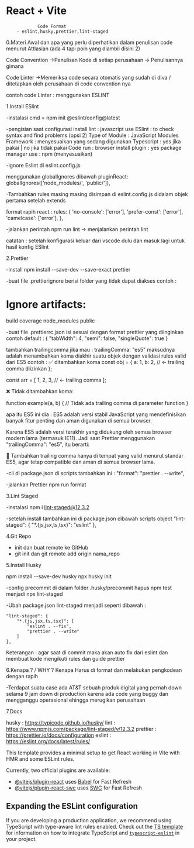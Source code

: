 # React + Vite

			
				Code Format 
		- eslint,husky,prettier,lint-staged


0.Materi Awal dan apa yang perlu diperhatikan dalam penulisan code menurut Attlasian (ada 4 tapi poin yang diambil disini 2)

Code Convention
->Penulisan Kode di setiap perusahaan -> Penulisannya gimana

Code Linter
->Memeriksa code secara otomatis yang sudah di diva / ditetapkan oleh perusahaan di code convention nya

contoh code Linter : menggunakan ESLINT

1.Install ESlint

-instalasi
cmd = npm init @eslint/config@latest

-pengisian saat configurasi install
lint : javascript
use ESlint : to check syntax and find problems (opsi 2)
Type of Module : JavaScript Modules
Framework : menyesuaikan yang sedang digunakan
Typescript : yes jika pakai | no jika tidak pakai
Code run : browser
install plugin : yes
package manager use : npm (menyesuaikan)

-ignore Eslint di eslint.config.js

menggunakan globalIgnores dibawah pluginReact:
	globalIgnores(['node_modules/', 'public/']),


-Tambahkan rules masing masing disimpan di eslint.config.js didalam objek pertama setelah extends

format rapih react :
       rules: {
            'no-console': ['error'],
            'prefer-const': ['error'],
            'camelcase': ['error'],
        },

-jalankan perintah
npm run lint -> menjalankan perintah lint

catatan : setelah konfigurasi keluar dari vscode dulu dan masuk lagi untuk hasil konfig ESlint


2.Prettier

-install
npm install --save-dev --save-exact prettier

-buat file .prettierignore
berisi folder yang tidak dapat diakses
contoh :
# Ignore artifacts:
build
coverage
node_modules
public

-buat file .prettierrc.json
isi sesuai dengan format prettier yang diinginkan
contoh default : 
{
    "tabWidth": 4,
    "semi": false,
    "singleQuote": true
}

tambahkan trailingcomma jika mau : trailingComma: "es5"
maksudnya adalah
menambahkan koma diakhir suatu objek dengan validasi rules valid dari ES5
contoh :
✅ ditambahkan koma
const obj = {
  a: 1,
  b: 2, // ← trailing comma diizinkan
};

const arr = [
  1,
  2,
  3, // ← trailing comma
];

❌ Tidak ditambahkan koma:

function example(a, b) {
  // Tidak ada trailing comma di parameter function
}

apa itu ES5 ini dia :
ES5 adalah versi stabil JavaScript yang mendefinisikan banyak fitur penting dan aman digunakan di semua browser.

Karena ES5 adalah versi terakhir yang didukung oleh semua browser modern lama (termasuk IE11). Jadi saat Prettier menggunakan "trailingComma": "es5", itu berarti:

🔸 Tambahkan trailing comma hanya di tempat yang valid menurut standar ES5, agar tetap compatible dan aman di semua browser lama.


-cli di package.json
di scripts tambahkan ini :
        "format": "prettier . --write",

-jalankan Prettier
npm run format

3.Lint Staged

-instalasi
npm i lint-staged@12.3.2

-setelah install tambahkan ini di package.json dibawah scripts object
"lint-staged": {
        "*.{js,jsx,ts,tsx}": "eslint"
    },

4.Git Repo
- init dan buat remote ke GitHub
- git init dan git remote add origin nama_repo

5.Install Husky

npm install --save-dev husky 
npx husky init

-config precommit
di dalam folder .husky/precommit 
hapus npm test menjadi npx lint-staged

-Ubah package.json lint-staged menjadi seperti dibawah :

    "lint-staged": {
        "*.{js,jsx,ts,tsx}": [
            "eslint . --fix",
            "prettier . --write"
        ]
    },

Keterangan : agar saat di commit maka akan auto fix dari eslint dan membuat kode mengikuti rules dan guide prettier

6.Kenapa ? / WHY ?
Kenapa Harus di format dan melakukan pengkodean dengan rapih

-Terdapat suatu case ada AT&T sebuah produk digital yang pernah down selama 9 jam down di production karena ada code yang buggy dan mengganggu operasional ehingga merugikan perusahaan

7.Docs

husky : https://typicode.github.io/husky/
lint : https://www.npmjs.com/package/lint-staged/v/12.3.2
prettier : https://prettier.io/docs/configuration
eslint : https://eslint.org/docs/latest/rules/


This template provides a minimal setup to get React working in Vite with HMR and some ESLint rules.

Currently, two official plugins are available:

- [@vitejs/plugin-react](https://github.com/vitejs/vite-plugin-react/blob/main/packages/plugin-react) uses [Babel](https://babeljs.io/) for Fast Refresh
- [@vitejs/plugin-react-swc](https://github.com/vitejs/vite-plugin-react/blob/main/packages/plugin-react-swc) uses [SWC](https://swc.rs/) for Fast Refresh

## Expanding the ESLint configuration

If you are developing a production application, we recommend using TypeScript with type-aware lint rules enabled. Check out the [TS template](https://github.com/vitejs/vite/tree/main/packages/create-vite/template-react-ts) for information on how to integrate TypeScript and [`typescript-eslint`](https://typescript-eslint.io) in your project.
